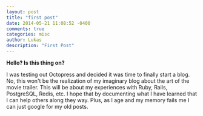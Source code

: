 ```yaml
---
layout: post
title: "first post"
date: 2014-05-21 11:08:52 -0400
comments: true
categories: misc
author: Lukas
description: "First Post"
---
```


__Hello? Is this thing on?__

I was testing out Octopress and decided it was time to finally start a blog. No,
this won't be the realization of my imaginary blog about the art of the movie trailer.
This will be about my experiences with Ruby, Rails, PostgreSQL, Redis, etc.
I hope that by documenting what I have learned that I can help others along they way. Plus, as I age and
my memory fails me I can just google for my old posts.
